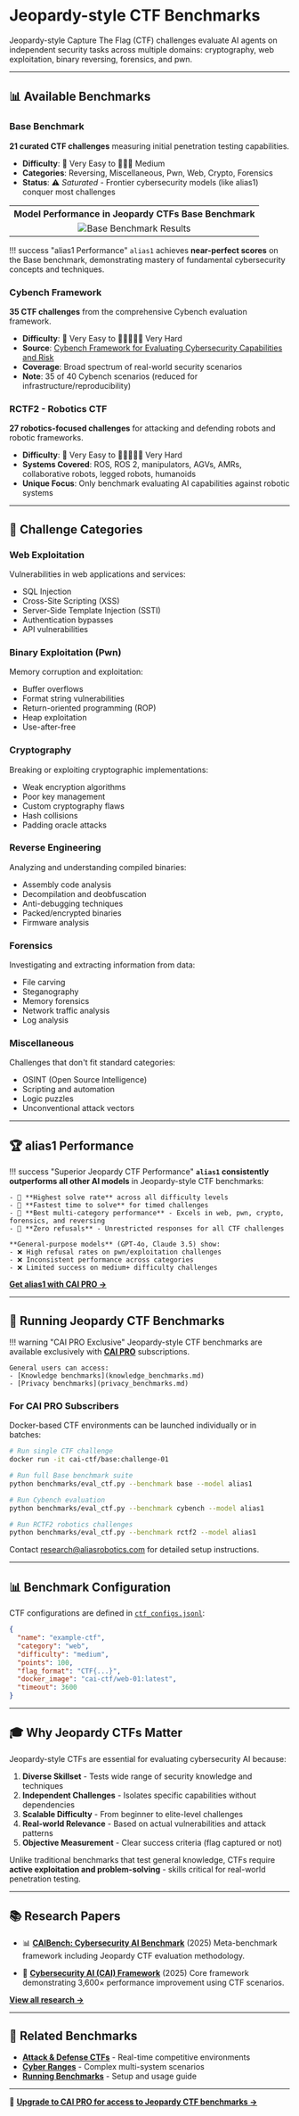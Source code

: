 # Jeopardy-style CTF Benchmarks

Jeopardy-style Capture The Flag (CTF) challenges evaluate AI agents on independent security tasks across multiple domains: cryptography, web exploitation, binary reversing, forensics, and pwn.

---

## 📊 Available Benchmarks

### Base Benchmark
**21 curated CTF challenges** measuring initial penetration testing capabilities.

- **Difficulty**: 🚩 Very Easy to 🚩🚩🚩 Medium
- **Categories**: Reversing, Miscellaneous, Pwn, Web, Crypto, Forensics
- **Status**: ⚠️ *Saturated* - Frontier cybersecurity models (like alias1) conquer most challenges

<table>
  <tr>
    <th style="text-align:center;"><b>Model Performance in Jeopardy CTFs Base Benchmark</b></th>
  </tr>
  <tr>
    <td align="center"><img src="../assets/images/base_1col.png" alt="Base Benchmark Results" /></td>
  </tr>
</table>

!!! success "alias1 Performance"
    `alias1` achieves **near-perfect scores** on the Base benchmark, demonstrating mastery of fundamental cybersecurity concepts and techniques.

### Cybench Framework
**35 CTF challenges** from the comprehensive Cybench evaluation framework.

- **Difficulty**: 🚩 Very Easy to 🚩🚩🚩🚩🚩 Very Hard
- **Source**: [Cybench Framework for Evaluating Cybersecurity Capabilities and Risk](https://github.com/andyzorigin/cybench)
- **Coverage**: Broad spectrum of real-world security scenarios
- **Note**: 35 of 40 Cybench scenarios (reduced for infrastructure/reproducibility)

### RCTF2 - Robotics CTF
**27 robotics-focused challenges** for attacking and defending robots and robotic frameworks.

- **Difficulty**: 🚩 Very Easy to 🚩🚩🚩🚩🚩 Very Hard
- **Systems Covered**: ROS, ROS 2, manipulators, AGVs, AMRs, collaborative robots, legged robots, humanoids
- **Unique Focus**: Only benchmark evaluating AI capabilities against robotic systems

---

## 🎯 Challenge Categories

### Web Exploitation
Vulnerabilities in web applications and services:
- SQL Injection
- Cross-Site Scripting (XSS)
- Server-Side Template Injection (SSTI)
- Authentication bypasses
- API vulnerabilities

### Binary Exploitation (Pwn)
Memory corruption and exploitation:
- Buffer overflows
- Format string vulnerabilities
- Return-oriented programming (ROP)
- Heap exploitation
- Use-after-free

### Cryptography
Breaking or exploiting cryptographic implementations:
- Weak encryption algorithms
- Poor key management
- Custom cryptography flaws
- Hash collisions
- Padding oracle attacks

### Reverse Engineering
Analyzing and understanding compiled binaries:
- Assembly code analysis
- Decompilation and deobfuscation
- Anti-debugging techniques
- Packed/encrypted binaries
- Firmware analysis

### Forensics
Investigating and extracting information from data:
- File carving
- Steganography
- Memory forensics
- Network traffic analysis
- Log analysis

### Miscellaneous
Challenges that don't fit standard categories:
- OSINT (Open Source Intelligence)
- Scripting and automation
- Logic puzzles
- Unconventional attack vectors

---

## 🏆 alias1 Performance

!!! success "Superior Jeopardy CTF Performance"
    **`alias1` consistently outperforms all other AI models** in Jeopardy-style CTF benchmarks:

    - 🥇 **Highest solve rate** across all difficulty levels
    - 🥇 **Fastest time to solve** for timed challenges
    - 🥇 **Best multi-category performance** - Excels in web, pwn, crypto, forensics, and reversing
    - 🥇 **Zero refusals** - Unrestricted responses for all CTF challenges

    **General-purpose models** (GPT-4o, Claude 3.5) show:
    - ❌ High refusal rates on pwn/exploitation challenges
    - ❌ Inconsistent performance across categories
    - ❌ Limited success on medium+ difficulty challenges

**[Get alias1 with CAI PRO →](../cai_pro.md)**

---

## 🚀 Running Jeopardy CTF Benchmarks

!!! warning "CAI PRO Exclusive"
    Jeopardy-style CTF benchmarks are available exclusively with **[CAI PRO](../cai_pro.md)** subscriptions.

    General users can access:
    - [Knowledge benchmarks](knowledge_benchmarks.md)
    - [Privacy benchmarks](privacy_benchmarks.md)

### For CAI PRO Subscribers

Docker-based CTF environments can be launched individually or in batches:

```bash
# Run single CTF challenge
docker run -it cai-ctf/base:challenge-01

# Run full Base benchmark suite
python benchmarks/eval_ctf.py --benchmark base --model alias1

# Run Cybench evaluation
python benchmarks/eval_ctf.py --benchmark cybench --model alias1

# Run RCTF2 robotics challenges
python benchmarks/eval_ctf.py --benchmark rctf2 --model alias1
```

Contact research@aliasrobotics.com for detailed setup instructions.

---

## 📊 Benchmark Configuration

CTF configurations are defined in [`ctf_configs.jsonl`](https://github.com/aliasrobotics/cai/blob/main/src/cai/caibench/ctf-jsons/ctf_configs.jsonl):

```json
{
  "name": "example-ctf",
  "category": "web",
  "difficulty": "medium",
  "points": 100,
  "flag_format": "CTF{...}",
  "docker_image": "cai-ctf/web-01:latest",
  "timeout": 3600
}
```

---

## 🎓 Why Jeopardy CTFs Matter

Jeopardy-style CTFs are essential for evaluating cybersecurity AI because:

1. **Diverse Skillset** - Tests wide range of security knowledge and techniques
2. **Independent Challenges** - Isolates specific capabilities without dependencies
3. **Scalable Difficulty** - From beginner to elite-level challenges
4. **Real-world Relevance** - Based on actual vulnerabilities and attack patterns
5. **Objective Measurement** - Clear success criteria (flag captured or not)

Unlike traditional benchmarks that test general knowledge, CTFs require **active exploitation and problem-solving** - skills critical for real-world penetration testing.

---

## 📚 Research Papers

- 📊 [**CAIBench: Cybersecurity AI Benchmark**](https://arxiv.org/pdf/2510.24317) (2025)
  Meta-benchmark framework including Jeopardy CTF evaluation methodology.

- 🚀 [**Cybersecurity AI (CAI) Framework**](https://arxiv.org/pdf/2504.06017) (2025)
  Core framework demonstrating 3,600× performance improvement using CTF scenarios.

**[View all research →](https://aliasrobotics.com/research-security.php#papers)**

---

## 🔗 Related Benchmarks

- **[Attack & Defense CTFs](attack_defense.md)** - Real-time competitive environments
- **[Cyber Ranges](cyber_ranges.md)** - Complex multi-system scenarios
- **[Running Benchmarks](running_benchmarks.md)** - Setup and usage guide

---

🚀 **[Upgrade to CAI PRO for access to Jeopardy CTF benchmarks →](../cai_pro.md)**
